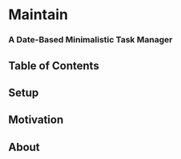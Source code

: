 # Maintain
### A Date-Based Minimalistic Task Manager

## Table of Contents

## Setup

## Motivation

## About
